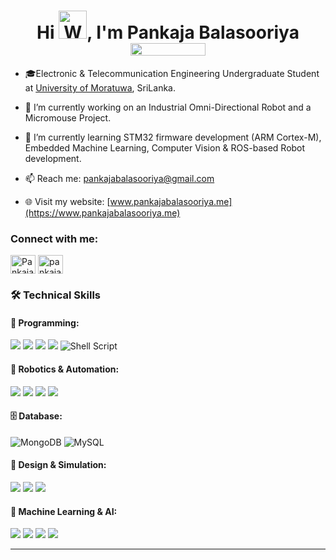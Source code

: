 <h1 align="center">Hi <img src="https://raw.githubusercontent.com/nixin72/nixin72/master/wave.gif" 
         alt="Waving hand animated gif"
         height="45"
         width="45" />, I'm Pankaja Balasooriya <div><img align="center" src="https://komarev.com/ghpvc/?username=PankajaBalasooriya&color=brightgreen&label=Profile+Views" height="20" width="120">
</div></h1> 

<!--
<div align="center">
  
[![Typing SVG](https://readme-typing-svg.herokuapp.com?font=Fira+Code&weight=600&duration=1&color=818181&center=true&repeat=false&width=600&height=55&lines=I'm+interested+in%2C)](https://git.io/typing-svg)
[![Typing SVG](https://readme-typing-svg.herokuapp.com?font=Fira+Code&weight=600&size=36&duration=2003&pause=400&color=FFFFFF&background=FFFFFF00&center=true&width=600&height=60&lines=Robotics!%F0%9F%A4%96;Embedded+Systems⚙️;Electronics⚡)](https://git.io/typing-svg)

</div>
-->
- 🎓Electronic & Telecommunication Engineering Undergraduate Student at [University of Moratuwa](https://uom.lk/), SriLanka.

- 🔭 I’m currently working on an Industrial Omni-Directional Robot and a Micromouse Project.
- 🌱 I’m currently learning STM32 firmware development (ARM Cortex-M), Embedded Machine Learning, Computer Vision & ROS-based Robot development.
- 📫 Reach me: [pankajabalasooriya@gmail.com](mailto:pankajabalasooriya@gmail.com)
- 🌐 Visit my website: [www.pankajabalasooriya.me](https://www.pankajabalasooriya.me)

<h3 align="left">Connect with me:</h3>
<p align="left">
<a href="https://www.linkedin.com/in/pankajabalasooriya/" target="blank"><img align="center" src="https://raw.githubusercontent.com/rahuldkjain/github-profile-readme-generator/master/src/images/icons/Social/linked-in-alt.svg" alt="PankajaBalasooriya" height="30" width="40" /></a>
<a href="https://www.instagram.com/pankaja2301/" target="blank"><img align="center" src="https://raw.githubusercontent.com/rahuldkjain/github-profile-readme-generator/master/src/images/icons/Social/instagram.svg" alt="pankaja2301" height="30" width="40" /></a>







### 🛠 **Technical Skills**  
#### 🚀 Programming:  
<img src="https://img.shields.io/badge/Python-3776AB?style=for-the-badge&logo=python&logoColor=white" /> <img src="https://img.shields.io/badge/C-00599C?style=for-the-badge&logo=c&logoColor=white" /> <img src="https://img.shields.io/badge/C++-00599C?style=for-the-badge&logo=cplusplus&logoColor=white" />
<img src="https://img.shields.io/badge/MATLAB-0076A8?style=for-the-badge&logo=mathworks&logoColor=white" />
<img alt="Shell Script" src="https://img.shields.io/badge/shell_script-%23121011.svg?style=for-the-badge&logo=gnu-bash&logoColor=white">


#### 🤖 Robotics & Automation:  
<img src="https://img.shields.io/badge/STM32-03234B?style=for-the-badge&logo=stmicroelectronics&logoColor=white" /> <img src="https://img.shields.io/badge/Raspberry%20Pi-C51A4A?style=for-the-badge&logo=raspberrypi&logoColor=white" /> <img src="https://img.shields.io/badge/Arduino-00979D?style=for-the-badge&logo=arduino&logoColor=white" />
<img src="https://img.shields.io/badge/ESP32-75AADB?style=for-the-badge&logo=espressif&logoColor=white" />

<!-- <img src="https://img.shields.io/badge/ROS1%20Noetic-22314E?style=for-the-badge&logo=ros&logoColor=white" />
<img src="https://img.shields.io/badge/ROS2%20Humble-22314E?style=for-the-badge&logo=ros&logoColor=white" /> -->

#### 🗄️ Database:
<img alt="MongoDB" src="https://img.shields.io/badge/MongoDB-%234ea94b.svg?style=for-the-badge&logo=mongodb&logoColor=white"> <img alt="MySQL" src="https://img.shields.io/badge/mysql-%2300f.svg?style=for-the-badge&logo=mysql&logoColor=white">



#### 📡 Design & Simulation:  
<img src="https://img.shields.io/badge/Altium%20Designer-0076A8?style=for-the-badge&logo=altiumdesigner&logoColor=white" /> <img src="https://img.shields.io/badge/SolidWorks-FF0000?style=for-the-badge&logo=solidworks&logoColor=white" /> <img src="https://img.shields.io/badge/LTspice-000000?style=for-the-badge&logoColor=white" />
<!-- <img src="https://img.shields.io/badge/Quartus-0066CC?style=for-the-badge&logo=intel&logoColor=white" /> -->

#### 🧠 Machine Learning & AI:
<img src="https://img.shields.io/badge/PyTorch-EE4C2C?style=for-the-badge&logo=pytorch&logoColor=white" /> <img src="https://img.shields.io/badge/TensorFlow-FF6F00?style=for-the-badge&logo=tensorflow&logoColor=white" /> <img src="https://img.shields.io/badge/Scikit%20Learn-F7931E?style=for-the-badge&logo=scikitlearn&logoColor=black" /> <img src="https://img.shields.io/badge/OpenCV-5C3EE8?style=for-the-badge&logo=opencv&logoColor=white" />
<!-- <img src="https://img.shields.io/badge/YOLO-00FFFF?style=for-the-badge&logo=yolo&logoColor=black" /> -->
<!-- <img src="https://img.shields.io/badge/Keras-D00000?style=for-the-badge&logo=keras&logoColor=white" /> -->

---
<!--
[![My Skills](https://skillicons.dev/icons?i=anaconda,arduino,bash,bootstrap,c,cs,cpp,clion,css,dotnet,figma,git,github,html,ai,latex,matlab,mint,mysql,powershell,pycharm,py,pytorch,raspberrypi,tensorflow,ubuntu,visualstudio,vscode)](https://skillicons.dev)
<p align="left"> <a href="https://www.microsoft.com/en-us/sql-server" target="_blank" rel="noreferrer"> <img src="https://www.svgrepo.com/show/303229/microsoft-sql-server-logo.svg" alt="mssql" width="40" height="40"/> </a>  <a href="https://www.oracle.com/" target="_blank" rel="noreferrer"> <img src="https://raw.githubusercontent.com/devicons/devicon/master/icons/oracle/oracle-original.svg" alt="oracle" width="40" height="40"/> </a> <a href="https://pandas.pydata.org/" target="_blank" rel="noreferrer"> <img src="https://raw.githubusercontent.com/devicons/devicon/2ae2a900d2f041da66e950e4d48052658d850630/icons/pandas/pandas-original.svg" alt="pandas" width="40" height="40"/> </a> <a href="https://scikit-learn.org/" target="_blank" rel="noreferrer"> <img src="https://upload.wikimedia.org/wikipedia/commons/0/05/Scikit_learn_logo_small.svg" alt="scikit_learn" width="40" height="40"/> </a><a href="https://www.solidworks.com/" target="_blank" rel="noreferrer"> <img src="https://cdn.worldvectorlogo.com/logos/solidworks-logo-1.svg" alt="solidworks" width="40" height="40"/> </a><a href="https://www.altium.com/" target="_blank" rel="noreferrer"> <img src="https://upload.wikimedia.org/wikipedia/commons/e/ea/Altium_Designer_Logo.png" alt="Altium" width="40" height="40"/> </a> </p>

<!--
## My GitHub Stats📈

<p align="center">
  <img src="https://github-readme-stats.vercel.app/api?username=PankajaBalasooriya&show_icons=true&locale=en&theme=chartreuse-dark&include_all_commits=false&private_count=true"  />
<br>
  <img src="https://github-readme-streak-stats.herokuapp.com/?user=PankajaBalasooriya&theme=chartreuse-dark&hide_border=true" alt="PankajaBalasooriya" style="width: 500px; height: 250px; margin-right: 10px;" /> 
<br>
  <img src="https://github-readme-stats.vercel.app/api/top-langs/?username=PankajaBalasooriya&theme=chartreuse-dark&show_icons=true&hide_border=true&layout=compact"  />
</p>



##  Projects⚙️🧑

### 💠Electronics📱


### 💠Robotics🤖


### 💠Machine Learning🧠🧑‍💻
 

### 💠Embedded Systems🧑‍💻

## University Coursework Repositories 📖

### 📚Semester 1

### 📚Semester 2


## Courses📚📖
-->


